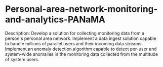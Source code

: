 # Personal-area-network-monitoring-and-analytics-PANaMA
Description: Develop a solution for collecting monitoring data from a person's personal area network. Implement a data ingest solution capable to handle millions of parallel users and their incoming data streams. Implement an anomaly detection algorithm capable to detect per-user and system-wide anomalies in the monitoring data collected from the multitude of system users. 

